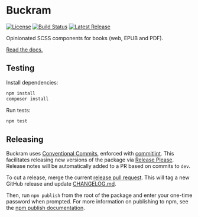 # Buckram

[![License](https://badgen.net/github/license/pressbooks/buckram)](https://github.com/pressbooks/buckram/blob/production/LICENSE) [![Build Status](https://badgen.net/github/status/pressbooks/buckram)](https://github.com/pressbooks/buckram/actions) [![Latest Release](https://badgen.net/npm/v/buckram)](https://www.npmjs.com/package/buckram)

Opinionated SCSS components for books (web, EPUB and PDF).

[Read the docs.](https://buckram.pressbooks.org/)

## Testing

Install dependencies:

```bash
npm install
composer install
```

Run tests:

```bash
npm test
```

## Releasing

Buckram uses [Conventional Commits](https://www.conventionalcommits.org/en/v1.0.0/), enforced with [commitlint](https://commitlint.js.org/). This facilitates releasing new versions of the package via [Release Please](https://github.com/googleapis/release-please). Release notes will be automatically added to a PR based on commits to `dev`.

To cut a release, merge the current [release pull request](https://github.com/google-github-actions/release-please-action#whats-a-release-pr). This will tag a new GitHub release and update [CHANGELOG.md](CHANGELOG.md).

Then, run `npm publish` from the root of the package and enter your one-time password when prompted. For more information on publishing to npm, see the [npm publish documentation](https://docs.npmjs.com/cli/publish).
